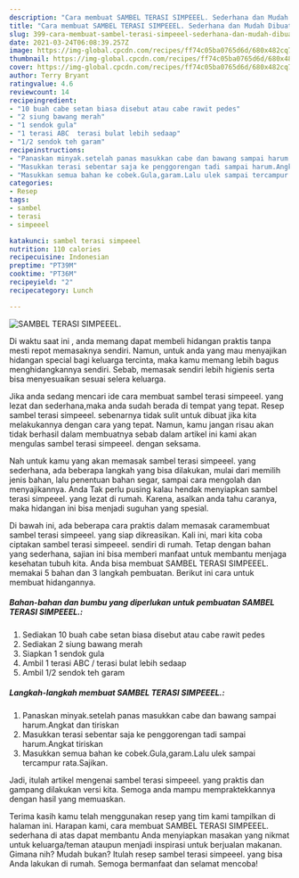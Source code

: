 ```yaml
---
description: "Cara membuat SAMBEL TERASI SIMPEEEL. Sederhana dan Mudah Dibuat"
title: "Cara membuat SAMBEL TERASI SIMPEEEL. Sederhana dan Mudah Dibuat"
slug: 399-cara-membuat-sambel-terasi-simpeeel-sederhana-dan-mudah-dibuat
date: 2021-03-24T06:08:39.257Z
image: https://img-global.cpcdn.com/recipes/ff74c05ba0765d6d/680x482cq70/sambel-terasi-simpeeel-foto-resep-utama.jpg
thumbnail: https://img-global.cpcdn.com/recipes/ff74c05ba0765d6d/680x482cq70/sambel-terasi-simpeeel-foto-resep-utama.jpg
cover: https://img-global.cpcdn.com/recipes/ff74c05ba0765d6d/680x482cq70/sambel-terasi-simpeeel-foto-resep-utama.jpg
author: Terry Bryant
ratingvalue: 4.6
reviewcount: 14
recipeingredient:
- "10 buah cabe setan biasa disebut atau cabe rawit pedes"
- "2 siung bawang merah"
- "1 sendok gula"
- "1 terasi ABC  terasi bulat lebih sedaap"
- "1/2 sendok teh garam"
recipeinstructions:
- "Panaskan minyak.setelah panas masukkan cabe dan bawang sampai harum.Angkat dan tiriskan"
- "Masukkan terasi sebentar saja ke penggorengan tadi sampai harum.Angkat tiriskan"
- "Masukkan semua bahan ke cobek.Gula,garam.Lalu ulek sampai tercampur rata.Sajikan."
categories:
- Resep
tags:
- sambel
- terasi
- simpeeel

katakunci: sambel terasi simpeeel 
nutrition: 110 calories
recipecuisine: Indonesian
preptime: "PT39M"
cooktime: "PT36M"
recipeyield: "2"
recipecategory: Lunch

---
```



![SAMBEL TERASI SIMPEEEL.](https://img-global.cpcdn.com/recipes/ff74c05ba0765d6d/680x482cq70/sambel-terasi-simpeeel-foto-resep-utama.jpg)

Di waktu  saat ini , anda memang dapat membeli hidangan praktis tanpa mesti repot memasaknya sendiri. Namun, untuk anda yang mau menyajikan hidangan special bagi keluarga tercinta, maka kamu memang lebih bagus menghidangkannya sendiri. Sebab, memasak sendiri lebih higienis serta bisa menyesuaikan sesuai selera keluarga.

Jika anda sedang mencari ide cara membuat sambel terasi simpeeel. yang lezat dan sederhana,maka anda sudah berada di tempat yang tepat. Resep sambel terasi simpeeel.  sebenarnya tidak sulit untuk dibuat jika kita melakukannya dengan cara yang tepat. Namun, kamu jangan risau akan tidak berhasil dalam membuatnya 
sebab dalam artikel ini kami akan mengulas sambel terasi simpeeel. dengan seksama.  



Nah untuk kamu yang akan memasak sambel terasi simpeeel. yang sederhana, ada beberapa langkah yang bisa dilakukan, mulai dari memilih jenis bahan, lalu penentuan bahan segar, sampai cara mengolah dan menyajikannya. Anda Tak perlu pusing kalau hendak menyiapkan sambel terasi simpeeel. yang lezat di rumah. Karena, asalkan anda  tahu caranya, maka hidangan ini bisa menjadi suguhan yang spesial.

Di bawah ini, ada beberapa cara praktis  dalam memasak caramembuat sambel terasi simpeeel. yang siap dikreasikan. Kali ini, mari kita coba ciptakan sambel terasi simpeeel. sendiri di rumah. Tetap dengan bahan yang sederhana, sajian ini bisa memberi manfaat untuk membantu menjaga kesehatan tubuh kita. Anda bisa membuat SAMBEL TERASI SIMPEEEL. memakai 5 bahan dan 3 langkah pembuatan. Berikut ini cara untuk membuat hidangannya.

<!--inarticleads1-->

##### Bahan-bahan dan bumbu yang diperlukan untuk pembuatan SAMBEL TERASI SIMPEEEL.:

1. Sediakan 10 buah cabe setan biasa disebut atau cabe rawit pedes
1. Sediakan 2 siung bawang merah
1. Siapkan 1 sendok gula
1. Ambil 1 terasi ABC / terasi bulat lebih sedaap
1. Ambil 1/2 sendok teh garam




<!--inarticleads2-->

##### Langkah-langkah membuat SAMBEL TERASI SIMPEEEL.:

1. Panaskan minyak.setelah panas masukkan cabe dan bawang sampai harum.Angkat dan tiriskan
1. Masukkan terasi sebentar saja ke penggorengan tadi sampai harum.Angkat tiriskan
1. Masukkan semua bahan ke cobek.Gula,garam.Lalu ulek sampai tercampur rata.Sajikan.




Jadi, itulah artikel mengenai  sambel terasi simpeeel.  yang praktis dan gampang dilakukan versi kita. Semoga anda mampu mempraktekkannya dengan hasil yang memuaskan. 

Terima kasih kamu telah menggunakan resep yang tim kami tampilkan di halaman ini. Harapan kami, cara membuat  SAMBEL TERASI SIMPEEEL. sederhana di atas dapat membantu Anda menyiapkan masakan yang nikmat untuk keluarga/teman ataupun menjadi inspirasi untuk berjualan makanan. Gimana nih? Mudah bukan? Itulah resep sambel terasi simpeeel. yang bisa Anda lakukan di rumah. Semoga bermanfaat dan selamat mencoba!

